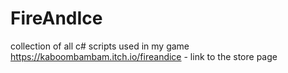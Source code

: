 # FireAndIce
collection of all c# scripts used in my game
https://kaboombambam.itch.io/fireandice - link to the store page
